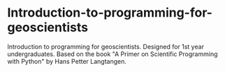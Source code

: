Introduction-to-programming-for-geoscientists
=============================================

Introduction to programming for geoscientists. Designed for 1st year undergraduates. Based on the book "A Primer on Scientific Programming with Python" by Hans Petter Langtangen.
